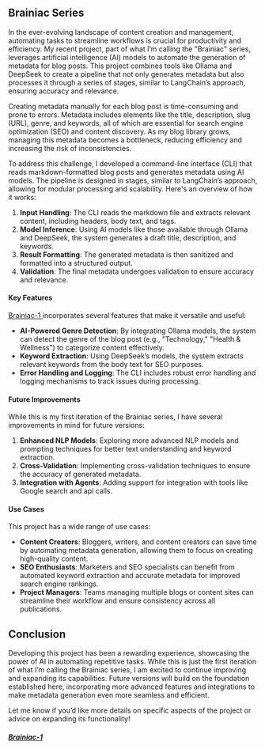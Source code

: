 ## Brainiac Series

In the ever-evolving landscape of content creation and management, automating tasks to streamline workflows is crucial for productivity and efficiency. My recent project, part of what I’m calling the "Brainiac" series, leverages artificial intelligence (AI) models to automate the generation of metadata for blog posts. This project combines tools like Ollama and DeepSeek to create a pipeline that not only generates metadata but also processes it through a series of stages, similar to LangChain’s approach, ensuring accuracy and relevance.

Creating metadata manually for each blog post is time-consuming and prone to errors. Metadata includes elements like the title, description, slug (URL), genre, and keywords, all of which are essential for search engine optimization (SEO) and content discovery. As my blog library grows, managing this metadata becomes a bottleneck, reducing efficiency and increasing the risk of inconsistencies.

To address this challenge, I developed a command-line interface (CLI) that reads markdown-formatted blog posts and generates metadata using AI models. The pipeline is designed in stages, similar to LangChain’s approach, allowing for modular processing and scalability. Here's an overview of how it works:

1. **Input Handling**: The CLI reads the markdown file and extracts relevant content, including headers, body text, and tags.
1. **Model Inference**: Using AI models like those available through Ollama and DeepSeek, the system generates a draft title, description, and keywords.
1. **Result Formatting**: The generated metadata is then sanitized and formatted into a structured output.
1. **Validation**: The final metadata undergoes validation to ensure accuracy and relevance.

#### Key Features

[ Brainiac-1 ](https://github.com/Ces-D/Brainiac-1) incorporates several features that make it versatile and useful:

- **AI-Powered Genre Detection**: By integrating Ollama models, the system can detect the genre of the blog post (e.g., "Technology," "Health & Wellness") to categorize content
  effectively.
- **Keyword Extraction**: Using DeepSeek’s models, the system extracts relevant keywords from the body text for SEO purposes.
- **Error Handling and Logging**: The CLI includes robust error handling and logging mechanisms to track issues during processing.

#### Future Improvements

While this is my first iteration of the Brainiac series, I have several improvements in mind for future versions:

1. **Enhanced NLP Models**: Exploring more advanced NLP models and prompting techniques for better text understanding and keyword extraction.
1. **Cross-Validation**: Implementing cross-validation techniques to ensure the accuracy of generated metadata.
1. **Integration with Agents**: Adding support for integration with tools like Google search and api calls.

#### Use Cases

This project has a wide range of use cases:

- **Content Creators**: Bloggers, writers, and content creators can save time by automating metadata generation, allowing them to focus on creating high-quality content.
- **SEO Enthusiasts**: Marketers and SEO specialists can benefit from automated keyword extraction and accurate metadata for improved search engine rankings.
- **Project Managers**: Teams managing multiple blogs or content sites can streamline their workflow and ensure consistency across all publications.

## Conclusion

Developing this project has been a rewarding experience, showcasing the power of AI in automating repetitive tasks. While this is just the first iteration of what I’m calling the
Brainiac series, I am excited to continue improving and expanding its capabilities. Future versions will build on the foundation established here, incorporating more advanced features
and integrations to make metadata generation even more seamless and efficient.

Let me know if you’d like more details on specific aspects of the project or advice on expanding its functionality!

##### [ Brainiac-1 ](https://github.com/Ces-D/Brainiac-1)
